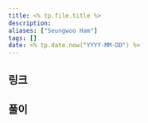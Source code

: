 ```yaml
---
title: <% tp.file.title %>
description: 
aliases: ["Seungwoo Ham"] 
tags: []
date: <% tp.date.now("YYYY-MM-DD") %>
---
```

## 링크



## 풀이
